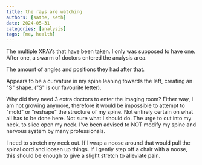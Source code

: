 ```yaml
---
title: the rays are watching
authors: [sathe, seth]
date: 2024-05-31
categories: [analysis]
tags: [me, health]
---
```


The multiple XRAYs that have been taken.
I only was supposed to have one.
After one, a swarm of doctors entered the analysis area.

The amount of angles and positions they had after that.

Appears to be a curvature in my spine leaning towards the left, creating an "S" shape.
("S" is our favourite letter).

Why did they need 3 extra doctors to enter the imaging room?
Either way, I am not growing anymore, therefore it would be impossible to attempt to "mold" or "reshape" the structure of my spine.
Not entirely certain on what all has to be done here.
Not sure what I should do.
The urge to cut into my neck, to slice open my neck. I've been advised to NOT modify my spine and nervous system by many professionals.

I need to stretch my neck out. If I wrap a noose around that would pull the spinal cord and loosen up things. If I gently step off a chair with a noose, this should be enough to give a slight stretch to alleviate pain.